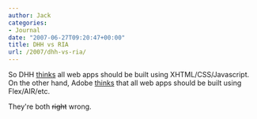 ```yaml
---
author: Jack
categories:
- Journal
date: "2007-06-27T09:20:47+00:00"
title: DHH vs RIA
url: /2007/dhh-vs-ria/
---
```


So DHH [thinks][1] all web apps should be built using XHTML/CSS/Javascript. On the other hand, Adobe [thinks][2] that all web apps should be built using Flex/AIR/etc. 

They're both <strike>right</strike> wrong.

 [1]: http://www.37signals.com/svn/posts/487-what-if-i-actually-like-html-css-and-javascript
 [2]: http://www.adobe.com/products/flex/